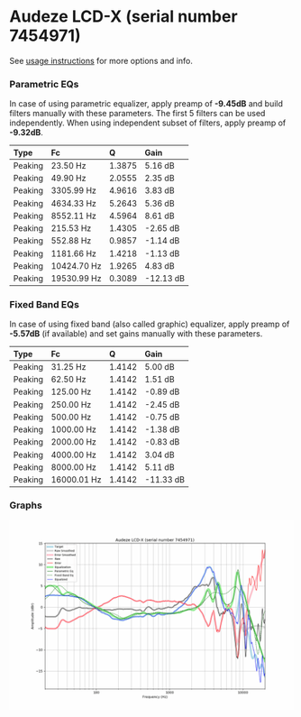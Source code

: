 # Audeze LCD-X (serial number 7454971)
See [usage instructions](https://github.com/jaakkopasanen/AutoEq#usage) for more options and info.

### Parametric EQs
In case of using parametric equalizer, apply preamp of **-9.45dB** and build filters manually
with these parameters. The first 5 filters can be used independently.
When using independent subset of filters, apply preamp of **-9.32dB**.

| Type    | Fc          |      Q | Gain      |
|:--------|:------------|:-------|:----------|
| Peaking | 23.50 Hz    | 1.3875 | 5.16 dB   |
| Peaking | 49.90 Hz    | 2.0555 | 2.35 dB   |
| Peaking | 3305.99 Hz  | 4.9616 | 3.83 dB   |
| Peaking | 4634.33 Hz  | 5.2643 | 5.36 dB   |
| Peaking | 8552.11 Hz  | 4.5964 | 8.61 dB   |
| Peaking | 215.53 Hz   | 1.4305 | -2.65 dB  |
| Peaking | 552.88 Hz   | 0.9857 | -1.14 dB  |
| Peaking | 1181.66 Hz  | 1.4218 | -1.13 dB  |
| Peaking | 10424.70 Hz | 1.9265 | 4.83 dB   |
| Peaking | 19530.99 Hz | 0.3089 | -12.13 dB |

### Fixed Band EQs
In case of using fixed band (also called graphic) equalizer, apply preamp of **-5.57dB**
(if available) and set gains manually with these parameters.

| Type    | Fc          |      Q | Gain      |
|:--------|:------------|:-------|:----------|
| Peaking | 31.25 Hz    | 1.4142 | 5.00 dB   |
| Peaking | 62.50 Hz    | 1.4142 | 1.51 dB   |
| Peaking | 125.00 Hz   | 1.4142 | -0.89 dB  |
| Peaking | 250.00 Hz   | 1.4142 | -2.45 dB  |
| Peaking | 500.00 Hz   | 1.4142 | -0.75 dB  |
| Peaking | 1000.00 Hz  | 1.4142 | -1.38 dB  |
| Peaking | 2000.00 Hz  | 1.4142 | -0.83 dB  |
| Peaking | 4000.00 Hz  | 1.4142 | 3.04 dB   |
| Peaking | 8000.00 Hz  | 1.4142 | 5.11 dB   |
| Peaking | 16000.01 Hz | 1.4142 | -11.33 dB |

### Graphs
![](./Audeze%20LCD-X%20(serial%20number%207454971).png)
